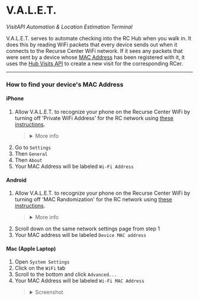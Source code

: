 # V.A.L.E.T.

_VisitAPI Automation & Location Estimation Terminal_

V.A.L.E.T. serves to automate checking into the RC Hub when you walk in. It does this by reading WiFi packets
that every device sends out when it connects to the Recurse Center WiFi network. If it sees any packets that were sent
by a device whose [MAC Address](https://en.wikipedia.org/wiki/MAC_address) has been registered with it, it uses
the [Hub Visits API](https://github.com/recursecenter/wiki/wiki/Recurse-Center-API#hub-visits) to create a new visit
for the corresponding RCer.

---

### How to find your device's MAC Address

#### iPhone

1. Allow V.A.L.E.T. to recognize your phone on the Recurse Center WiFi by turning off 'Private WiFi Address' for the RC network using [these instructions](https://support.apple.com/en-us/HT211227#onoff).
   > <details>
   > <summary>More info</summary>
   > iPhones use a feature called <a href="https://support.apple.com/en-us/HT211227">Private WiFi Addresses</a> to randomize their MAC Address when they connect to a WiFi Network. Because V.A.L.E.T. uses MAC Addresses to detect when a device connects to the RC network this feature has to be turned off for the RC network. You can keep it on for every other WiFi network you connect to.
   > </details>
1. Go to `Settings`
1. Then `General`
1. Then `About`
1. Your MAC Address will be labeled `Wi-Fi Address`

#### Android

1. Allow V.A.L.E.T. to recognize your phone on the Recurse Center WiFi by turning off 'MAC Randomization' for the RC network using [these instructions](https://www.howtogeek.com/722653/how-to-disable-random-wi-fi-mac-address-on-android/).
   > <details>
   > <summary>More info</summary>
   > Androids use a feature called <a href="https://source.android.com/docs/core/connect/wifi-mac-randomization-behavior">MAC Randomization</a> to randomize their MAC Address when they connect to a WiFi Network. Because V.A.L.E.T. uses MAC Addresses to detect when a device connects to the RC network this feature has to be turned off for the RC network. You can keep it on for every other WiFi network you connect to.
   > </details>
1. Scroll down on the same network settings page from step 1
1. Your MAC address will be labeled `Device MAC address`

#### Mac (Apple Laptop)

1. Open `System Settings`
1. Click on the `WiFi` tab
1. Scroll to the bottom and click `Advanced...`
1. Your MAC Address will be labeled `Wi-Fi MAC Address`
   > <details>
   > <summary>Screenshot</summary>
   > <img src="./instruction-screenshots/MacInstructions.png"/>
   > </details>
